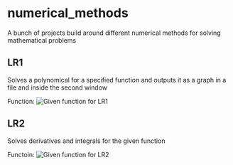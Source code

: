 # numerical_methods
A bunch of projects build around different numerical methods for solving mathematical problems


## LR1
Solves a polynomical for a specified function and outputs it as a graph in a file and inside the second window

Function: 
![Given function for LR1](https://github.com/Draskown/numerical_methods/images/function_lr1.png?raw=true)

## LR2
Solves derivatives and integrals for the given function

Functoin: 
![Given function for LR2](https://github.com/Draskown/numerical_methods/images/function_lr2.png?raw=true)
